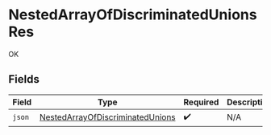 # NestedArrayOfDiscriminatedUnionsRes

OK


## Fields

| Field                                                                                       | Type                                                                                        | Required                                                                                    | Description                                                                                 |
| ------------------------------------------------------------------------------------------- | ------------------------------------------------------------------------------------------- | ------------------------------------------------------------------------------------------- | ------------------------------------------------------------------------------------------- |
| `json`                                                                                      | [NestedArrayOfDiscriminatedUnions](../../models/shared/NestedArrayOfDiscriminatedUnions.md) | :heavy_check_mark:                                                                          | N/A                                                                                         |
